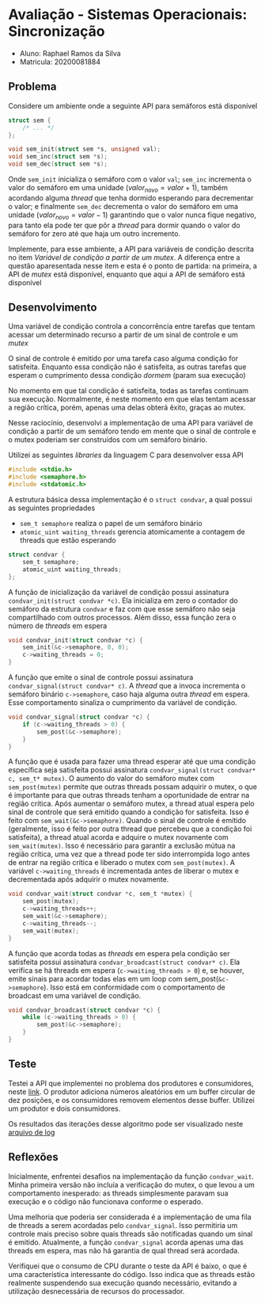 # Avaliação - Sistemas Operacionais: Sincronização

- Aluno: Raphael Ramos da Silva
- Matricula: 20200081884

## Problema

Considere um ambiente onde a seguinte API para semáforos está disponível

```c
struct sem {
    /* ... */
};

void sem_init(struct sem *s, unsigned val);
void sem_inc(struct sem *s);
void sem_dec(struct sem *s);
```

Onde `sem_init` inicializa o semáforo com o valor `val`; `sem_inc` incrementa o valor do semáforo em uma unidade ($valor_{novo} = valor + 1$), também acordando alguma *thread* que tenha dormido esperando para decrementar o valor; e finalmente `sem_dec` decrementa o valor do semáforo em uma unidade ($valor_{novo} = valor - 1$) garantindo que o valor nunca fique negativo, para tanto ela pode ter que pôr a *thread* para dormir quando o valor do semáforo for zero até que haja um outro incremento.

Implemente, para esse ambiente, a API para variáveis de condição descrita no item *Variável de condição a partir de um mutex*. A diferença entre a questão aparesentada nesse item e esta é o ponto de partida: na primeira, a API de *mutex* está disponível, enquanto que aqui a API de semáforo está disponível

## Desenvolvimento

Uma variável de condição controla a concorrência entre tarefas que tentam acessar um determinado recurso a partir de um sinal de controle e um *mutex*

O sinal de controle é emitido por uma tarefa caso alguma condição for satisfeita. Enquanto essa condição não é satisfeita, as outras tarefas que esperam o cumprimento dessa condição *dormem* (param sua execução)

No momento em que tal condição é satisfeita, todas as tarefas continuam sua execução. Normalmente, é neste momento em que elas tentam acessar a região crítica, porém, apenas uma delas obterá êxito, graças ao mutex.

Nesse raciocínio, desenvolvi a implementação de uma API para variável de condição a partir de um semáforo tendo em mente que o sinal de controle e o mutex poderiam ser construídos com um semáforo binário. 

Utilizei as seguintes *libraries* da linguagem C para desenvolver essa API

```c
#include <stdio.h>
#include <semaphore.h>
#include <stdatomic.h>
```

A estrutura básica dessa implementação é o `struct condvar`, a qual possui as seguintes propriedades

- `sem_t semaphore` realiza o papel de um semáforo binário
- `atomic_uint waiting_threads` gerencia atomicamente a contagem de threads que estão esperando 

```c
struct condvar {
    sem_t semaphore;
    atomic_uint waiting_threads;
};
```

A função de inicialização da variável de condição possui assinatura `condvar_init(struct condvar *c)`. Ela inicializa em zero o contador do semáforo da estrutura `condvar` e faz com que esse semáforo não seja compartilhado com outros processos. Além disso, essa função zera o número de *threads* em espera

```c
void condvar_init(struct condvar *c) {
    sem_init(&c->semaphore, 0, 0);
    c->waiting_threads = 0;
}
```

A função que emite o sinal de controle possui assinatura `condvar_signal(struct condvar* c)`. A *thread* que a invoca incrementa o semáforo binário `c->semaphore`, caso haja alguma outra *thread* em espera. Esse comportamento sinaliza o cumprimento da variável de condição.

```c
void condvar_signal(struct condvar *c) {
    if (c->waiting_threads > 0) {
        sem_post(&c->semaphore);
    }
}
```

A função que é usada para fazer uma thread esperar até que uma condição específica seja satisfeita possui assinatura `condvar_signal(struct condvar* c, sem_t* mutex)`. O aumento do valor do semáforo mutex com `sem_post(mutex)` permite que outras threads possam adquirir o mutex, o que é importante para que outras threads tenham a oportunidade de entrar na região crítica. Após aumentar o semáforo mutex, a thread atual espera pelo sinal de controle que será emitido quando a condição for satisfeita. Isso é feito com `sem_wait(&c->semaphore)`. Quando o sinal de controle é emitido (geralmente, isso é feito por outra thread que percebeu que a condição foi satisfeita), a thread atual acorda e adquire o mutex novamente com `sem_wait(mutex)`. Isso é necessário para garantir a exclusão mútua na região crítica, uma vez que a thread pode ter sido interrompida logo antes de entrar na região crítica e liberado o mutex com `sem_post(mutex)`. A variável `c->waiting_threads` é incrementada antes de liberar o mutex e decrementada após adquirir o mutex novamente.

```c
void condvar_wait(struct condvar *c, sem_t *mutex) {
    sem_post(mutex);
    c->waiting_threads++;
    sem_wait(&c->semaphore);
    c->waiting_threads--;
    sem_wait(mutex);
}
```

A função que acorda todas as *threads* em espera pela condição ser satisfeita possui assinatura `condvar_broadcast(struct condvar* c)`. Ela verifica se há threads em espera (`c->waiting_threads > 0`) e, se houver, emite sinais para acordar todas elas em um loop com sem_post(`&c->semaphore`). Isso está em conformidade com o comportamento de broadcast em uma variável de condição.

```c
void condvar_broadcast(struct condvar *c) {
    while (c->waiting_threads > 0) {
        sem_post(&c->semaphore);
    }
}
```

## Teste

Testei a API que implementei no problema dos produtores e consumidores, neste [link](https://github.com/raphaelramosds/os/blob/main/assets/tarefa3/main.c). O produtor adiciona números aleatórios em um buffer circular de dez posições, e os consumidores removem elementos desse buffer. Utilizei um produtor e dois consumidores.

Os resultados das iterações desse algoritmo pode ser visualizado neste [arquivo de log](https://github.com/raphaelramosds/os/blob/main/assets/tarefa3/log.txt)

## Reflexões

Inicialmente, enfrentei desafios na implementação da função `condvar_wait`. Minha primeira versão não incluía a verificação do mutex, o que levou a um comportamento inesperado: as threads simplesmente paravam sua execução e o código não funcionava conforme o esperado.

Uma melhoria que poderia ser considerada é a implementação de uma fila de threads a serem acordadas pelo `condvar_signal`. Isso permitiria um controle mais preciso sobre quais threads são notificadas quando um sinal é emitido. Atualmente, a função `condvar_signal` acorda apenas uma das threads em espera, mas não há garantia de qual thread será acordada.

Verifiquei que o consumo de CPU durante o teste da API é baixo, o que é uma característica interessante do código. Isso indica que as threads estão realmente suspendendo sua execução quando necessário, evitando a utilização desnecessária de recursos do processador.
